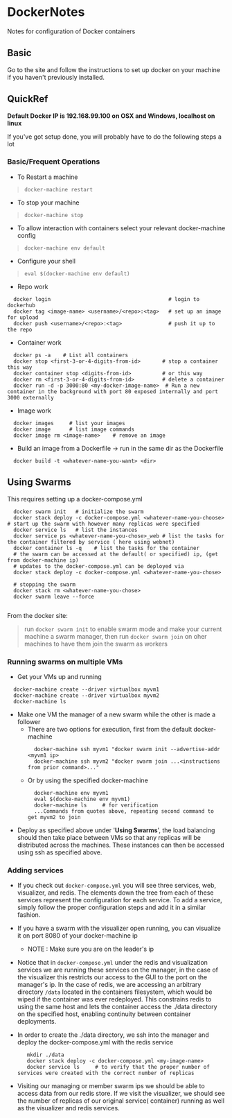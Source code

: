 # DockerNotes
Notes for configuration of Docker containers

## Basic
Go to the site and follow the instructions to set up docker on your machine
if you haven't previously installed.

## QuickRef

**Default Docker IP is 192.168.99.100 on OSX and Windows, localhost on linux**

If you've got setup done, you will probably have to do the following steps  a lot

### Basic/Frequent Operations
- To Restart a machine
> ```docker-machine restart```
- To stop your machine
> ```docker-machine stop```

- To allow interaction with containers select your relevant
docker-machine config
> ```docker-machine env default```
- Configure your shell
> ```eval $(docker-machine env default)```
- Repo work
```
  docker login                                      # login to dockerhub
  docker tag <image-name> <username>/<repo>:<tag>   # set up an image for upload
  docker push <username>/<repo>:<tag>               # push it up to the repo
```
- Container work
```
  docker ps -a    # List all containers
  docker stop <first-3-or-4-digits-from-id>       # stop a container this way
  docker container stop <digits-from-id>          # or this way
  docker rm <first-3-or-4-digits-from-id>         # delete a container
  docker run -d -p 3000:80 <my-docker-image-name>  # Run a new container in the background with port 80 exposed internally and port 3000 externally
```
- Image work
``` 
  docker images     # list your images
  docker image      # list image commands
  docker image rm <image-name>    # remove an image
```
- Build an image from a Dockerfile -> run in the same dir as the Dockerfile
```
  docker build -t <whatever-name-you-want> <dir>
```

## Using Swarms
This requires setting up a docker-compose.yml
```
  docker swarm init   # initialize the swarm
  docker stack deploy -c docker-compose.yml <whatever-name-you-choose>    # start up the swarm with however many replicas were specified
  docker service ls   # list the instances
  docker service ps <whatever-name-you-chose>_web # list the tasks for the container filtered by service ( here using webnet)
  docker container ls -q    # list the tasks for the container
  # the swarm can be accessed at the default( or specified) ip, (get from docker-machine ip)
  # updates to the docker-compose.yml can be deployed via
  docker stack deploy -c docker-compose.yml <whatever-name-you-chose>
  
  # stopping the swarm
  docker stack rm <whatever-name-you-chose>
  docker swarm leave --force
  
```

From the docker site:
> run `docker swarm init` to enable swarm mode and make your current machine a swarm manager, then run `docker swarm join` on oher machines to have them join the swarm as workers

### Running swarms on multiple VMs
* Get your VMs up and running
```
  docker-machine create --driver virtualbox myvm1
  docker-machine create --driver virtualbox myvm2
  docker-machine ls
```  
* Make one VM the manager of a new swarm while the other is made a follower
  - There are two options for execution, first from the default docker-machine
    ```
      docker-machine ssh myvm1 "docker swarm init --advertise-addr <myvm1 ip>
      docker-machine ssh myvm2 "docker swarm join ...<instructions from prior command>..."  
    ```
  - Or by using the specified docker-machine
    ```
      docker-machine env myvm1
      eval $(docke-machine env myvm1)
      docker-machine ls     # for verification
      ...Commands from quotes above, repeating second command to get myvm2 to join
    ```
* Deploy as specified above under '**Using Swarms**', the load balancing should then take place between VMs so that
any replicas will be distributed across the machines. These instances can then be accessed using ssh as specified above. 

### Adding services

* If you check out `docker-compose.yml` you will see three services, web, visualizer, and redis. The elements down the tree from each of these services represent the configuration for each service. To add a service, simply follow the proper configuration steps and add it in a similar fashion. 
* If you have a swarm with the visualizer open running, you can visualize it on port 8080 of your docker-machine ip
  - NOTE : Make sure you are on the leader's ip

* Notice that in `docker-compose.yml` under the redis and visualization services we are running these services on the manager, in the case of the visualizer this restricts our access to the GUI to the port on the manager's ip. In the case of redis, we are accessing an arbitrary directory `/data` located in the containers filesystem, which would be wiped if the container was ever redeployed. This constrains redis to using the same host and lets the container access the ./data directory on the specified host, enabling continuity between container deployments.
* In order to create the ./data directory, we ssh into the manager and deploy the docker-compose.yml with the redis service
   ```
      mkdir ./data
      docker stack deploy -c docker-compose.yml <my-image-name>
      docker service ls     # to verify that the proper number of services were created with the correct number of replicas
   ```
* Visiting our managing or member swarm ips we should be able to access data from our redis store. If we visit 
the visualizer, we should see the number of replicas of our original service( container) running as well as the visualizer and redis services. 





  

